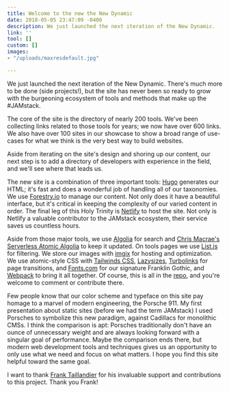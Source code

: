 ```yaml
---
title: Welcome to the new the New Dynamic
date: 2018-05-05 23:47:09 -0400
description: We just launched the next iteration of the New Dynamic.
link: ''
tool: []
custom: []
images:
- "/uploads/maxresdefault.jpg"

---
```

We just launched the next iteration of the New Dynamic. There's much more to be done (side projects!), but the site has never been so ready to grow with the burgeoning ecosystem of tools and methods that make up the #JAMstack.

The core of the site is the directory of nearly 200 tools. We've been collecting links related to those tools for years; we now have over 600 links. We also have over 100 sites in our showcase to show a broad range of use-cases for what we think is the very best way to build websites.

Aside from iterating on the site's design and shoring up our content, our next step is to add a directory of developers with experience in the field, and we'll see where that leads us.

The new site is a combination of three important tools: [Hugo](https://gohugo.io/) generates our HTML; it's fast and does a wonderful job of handling all of our taxonomies. We use [Forestry.io](https://forestry.io/) to manage our content. Not only does it have a beautiful interface, but it's critical in keeping the complexity of our varied content in order. The final leg of this Holy Trinity is [Netlify](https://www.netlify.com/) to host the site. Not only is Netlify a valuable contributor to the JAMstack ecosystem, their service saves us countless hours.

Aside from those major tools, we use [Algolia](https://www.algolia.com/) for search and [Chris Macrae's](https://twitter.com/chrisdmacrae) [Serverless Atomic Algolia](https://github.com/chrisdmacrae/serverless-atomic-algolia) to keep it updated. On tools pages we use [List.js](http://listjs.com/) for filtering. We store our images with [imgix](https://www.imgix.com/) for hosting and optimization. We use atomic-style CSS with [Tailwinds CSS](https://tailwindcss.com/), [Lazysizes](https://github.com/aFarkas/lazysizes), [Turbolinks](https://github.com/turbolinks/turbolinks) for page transitions, and [Fonts.com](https://www.fonts.com/) for our signature Franklin Gothic, and [Webpack](https://webpack.js.org/) to bring it all together. Of course, this is all in the [repo](https://github.com/thenewdynamic-org), and you're welcome to comment or contribute there.

Few people know that our color scheme and typeface on this site pay homage to a marvel of modern engineering, the Porsche 911. My first presentation about static sites (before we had the term JAMstack) I used Porsches to symbolize this new paradigm, against Cadillacs for monolithic CMSs. I think the comparison is apt: Porsches traditionally don't have an ounce of unnecessary weight and are always looking forward with a singular goal of performance. Maybe the comparison ends there, but modern web development tools and techniques gives us an opportunity to only use what we need and focus on what matters. I hope you find this site helpful toward the same goal.

I want to thank [Frank Taillandier](https://twitter.com/dirtyf) for his invaluable support and contributions to this project. Thank you Frank!